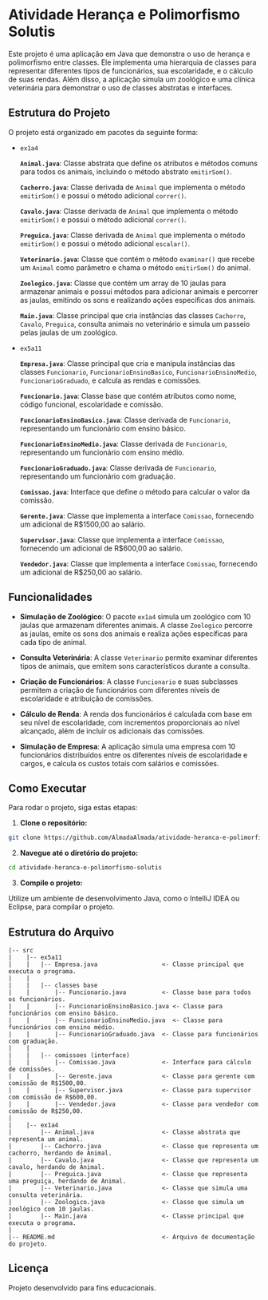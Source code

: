# Atividade Herança e Polimorfismo Solutis

Este projeto é uma aplicação em Java que demonstra o uso de herança e polimorfismo entre classes. Ele implementa uma hierarquia de classes para representar diferentes tipos de funcionários, sua escolaridade, e o cálculo de suas rendas. Além disso, a aplicação simula um zoológico e uma clínica veterinária para demonstrar o uso de classes abstratas e interfaces.

## Estrutura do Projeto

O projeto está organizado em pacotes da seguinte forma:

- `ex1a4`

  **`Animal.java`**: Classe abstrata que define os atributos e métodos comuns para todos os animais, incluindo o método abstrato `emitirSom()`.

  **`Cachorro.java`**: Classe derivada de `Animal` que implementa o método `emitirSom()` e possui o método adicional `correr()`.

  **`Cavalo.java`**: Classe derivada de `Animal` que implementa o método `emitirSom()` e possui o método adicional `correr()`.

  **`Preguica.java`**: Classe derivada de `Animal` que implementa o método `emitirSom()` e possui o método adicional `escalar()`.

  **`Veterinario.java`**: Classe que contém o método `examinar()` que recebe um `Animal` como parâmetro e chama o método `emitirSom()` do animal.

  **`Zoologico.java`**: Classe que contém um array de 10 jaulas para armazenar animais e possui métodos para adicionar animais e percorrer as jaulas, emitindo os sons e realizando ações específicas dos animais.

  **`Main.java`**: Classe principal que cria instâncias das classes `Cachorro`, `Cavalo`, `Preguica`, consulta animais no veterinário e simula um passeio pelas jaulas de um zoológico.

- `ex5a11`

  **`Empresa.java`**: Classe principal que cria e manipula instâncias das classes `Funcionario`, `FuncionarioEnsinoBasico`, `FuncionarioEnsinoMedio`, `FuncionarioGraduado`, e calcula as rendas e comissões.

  **`Funcionario.java`**: Classe base que contém atributos como nome, código funcional, escolaridade e comissão.

  **`FuncionarioEnsinoBasico.java`**: Classe derivada de `Funcionario`, representando um funcionário com ensino básico.

  **`FuncionarioEnsinoMedio.java`**: Classe derivada de `Funcionario`, representando um funcionário com ensino médio.

  **`FuncionarioGraduado.java`**: Classe derivada de `Funcionario`, representando um funcionário com graduação.

  **`Comissao.java`**: Interface que define o método para calcular o valor da comissão.

  **`Gerente.java`**: Classe que implementa a interface `Comissao`, fornecendo um adicional de R$1500,00 ao salário.

  **`Supervisor.java`**: Classe que implementa a interface `Comissao`, fornecendo um adicional de R$600,00 ao salário.

  **`Vendedor.java`**: Classe que implementa a interface `Comissao`, fornecendo um adicional de R$250,00 ao salário.
  
## Funcionalidades

- **Simulação de Zoológico**: O pacote `ex1a4` simula um zoológico com 10 jaulas que armazenam diferentes animais. A classe `Zoologico` percorre as jaulas, emite os sons dos animais e realiza ações específicas para cada tipo de animal.

- **Consulta Veterinária**: A classe `Veterinario` permite examinar diferentes tipos de animais, que emitem sons característicos durante a consulta.

- **Criação de Funcionários**: A classe `Funcionario` e suas subclasses permitem a criação de funcionários com diferentes níveis de escolaridade e atribuição de comissões.

- **Cálculo de Renda**: A renda dos funcionários é calculada com base em seu nível de escolaridade, com incrementos proporcionais ao nível alcançado, além de incluir os adicionais das comissões.

- **Simulação de Empresa**: A aplicação simula uma empresa com 10 funcionários distribuídos entre os diferentes níveis de escolaridade e cargos, e calcula os custos totais com salários e comissões.

## Como Executar

Para rodar o projeto, siga estas etapas:

1. **Clone o repositório:**

```bash
git clone https://github.com/AlmadaAlmada/atividade-heranca-e-polimorfismo-solutis.git
```

2. **Navegue até o diretório do projeto:**

```bash
cd atividade-heranca-e-polimorfismo-solutis
```
3. **Compile o projeto:**
   
Utilize um ambiente de desenvolvimento Java, como o IntelliJ IDEA ou Eclipse, para compilar o projeto.

## Estrutura do Arquivo
```
|-- src
|    |-- ex5a11
|    |   |-- Empresa.java                  <- Classe principal que executa o programa.
|    |
|    |   |-- classes base
|    |       |-- Funcionario.java          <- Classe base para todos os funcionários.
|    |       |-- FuncionarioEnsinoBasico.java <- Classe para funcionários com ensino básico.
|    |       |-- FuncionarioEnsinoMedio.java  <- Classe para funcionários com ensino médio.
|    |       |-- FuncionarioGraduado.java  <- Classe para funcionários com graduação.
|    |
|    |   |-- comissoes (interface)
|    |       |-- Comissao.java             <- Interface para cálculo de comissões.
|    |       |-- Gerente.java              <- Classe para gerente com comissão de R$1500,00.
|    |       |-- Supervisor.java           <- Classe para supervisor com comissão de R$600,00.
|    |       |-- Vendedor.java             <- Classe para vendedor com comissão de R$250,00.
|
|    |-- ex1a4
|        |-- Animal.java                   <- Classe abstrata que representa um animal.
|        |-- Cachorro.java                 <- Classe que representa um cachorro, herdando de Animal.
|        |-- Cavalo.java                   <- Classe que representa um cavalo, herdando de Animal.
|        |-- Preguica.java                 <- Classe que representa uma preguiça, herdando de Animal.
|        |-- Veterinario.java              <- Classe que simula uma consulta veterinária.
|        |-- Zoologico.java                <- Classe que simula um zoológico com 10 jaulas.
|        |-- Main.java                     <- Classe principal que executa o programa.
|
|-- README.md                              <- Arquivo de documentação do projeto.
```
## Licença

Projeto desenvolvido para fins educacionais.




